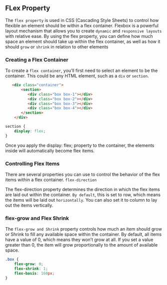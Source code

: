 ## FLex Property

The ```flex property``` is used in CSS (Cascading Style Sheets) to control how flexible
an element should be within a flex container. Flexbox is a powerful layout mechanism 
that allows you to create ```dynamic``` and ```responsive layouts``` with relative ease.
By using the flex property, you can define how much space an element should take up within the flex
container, as well as how it should ```grow``` or ```shrink``` in relation to other elements

### Creating a Flex Container

To create a ```flex container```, you’ll first need to select an element to be the container. This could be any HTML element, such as a ```div``` or ```section```.

```HTML
   <div class="container">
       <section>
          <div class="box box-1"></div>
          <div class="box box-2"></div>
          <div class="box box-3"></div>
          <div class="box box-4"></div>
       </section>
    </div>
```

```CSS
section {
    display: flex;
}
```
Once you apply the display: flex; property to the container, the elements inside will automatically become flex items.

### Controlling Flex Items

There are several properties you can use to control the behavior of the flex items within a flex container.
```flex-direction```

The flex-direction property determines the direction in which the flex items are laid out within the container.
```By default```, this is set to row, which means the items will be laid out ```horizontally```. You can also set it to
column to lay out the items vertically.

### flex-grow and Flex Shrink

The ```flex-grow and Shrink``` property controls how much an item should grow or Shrink to fill any available space within 
the container. By default, all items have a value of 0, which means they won’t grow  at all. If you set a value greater 
than 0, the item will grow proportionally to the amount of available space.

```CSS
.box {
    flex-grow: 0;
    flex-shrink: 1;
    flex-basis: 160px;
}
```
